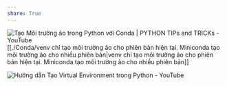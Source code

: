 ```yaml
---
share: True
---
```

![Tạo Môi trường ảo trong Python với Conda | PYTHON TIPs and TRICKs - YouTube](https://youtu.be/R04snR6jl1s)
[[./Conda/venv chỉ tạo môi trường ảo cho phiên bản hiện tại. Miniconda tạo môi trường ảo cho nhiều phiên bản|venv chỉ tạo môi trường ảo cho phiên bản hiện tại. Miniconda tạo môi trường ảo cho nhiều phiên bản]] 

![Hướng dẫn Tạo Virtual Environment trong Python - YouTube](https://youtu.be/jOUUqDGogAo)